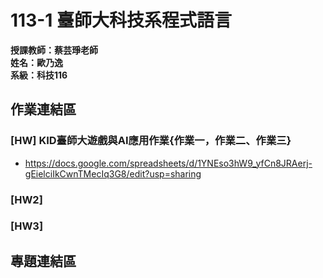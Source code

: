 # 113-1 臺師大科技系程式語言   
__授課教師：蔡芸琤老師__    
__姓名：歐乃逸__    
__系級：科技116__

## 作業連結區
### [HW] KID臺師大遊戲與AI應用作業{作業一，作業二、作業三}
* <https://docs.google.com/spreadsheets/d/1YNEso3hW9_yfCn8JRAerj-gEielciIkCwnTMecIq3G8/edit?usp=sharing>
### [HW2]
### [HW3]
## 專題連結區
